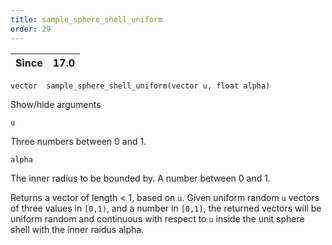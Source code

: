 ```yaml
---
title: sample_sphere_shell_uniform
order: 29
---
```

| Since | 17.0 |
| --- | --- |

`vector  sample_sphere_shell_uniform(vector u, float alpha)`

Show/hide arguments

`u`

Three numbers between 0 and 1.

`alpha`

The inner radius to be bounded by. A number between 0 and 1.

Returns a vector of length \< 1, based on `u`.
Given uniform random `u` vectors of three values in `[0,1)`, and a number in `[0,1]`, the returned vectors will be
uniform random and continuous with respect to `u` inside the unit sphere shell with the inner raidus alpha.
